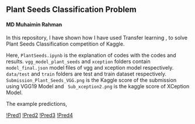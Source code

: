 ## Plant Seeds Classification Problem
#### MD Muhaimin Rahman
In this repository, I have shown how I have used Transfer learning , to solve Plant Seeds Classification competition of Kaggle.

Here, ```PlantSeeds.ipynb``` is the explanation of codes with the codes and results. ```vgg_model_plant_seeds``` and ```xception``` folders contain  ```model_final.json``` model files of vgg and xception model respectively. ```data/test``` and ```train``` folders are test and train dataset respectively. ```Submission_Plant_Seeds_VGG.png```  is the Kaggle score of the submission using VGG19 Model and ``` Sub_xception2.png``` is the kaggle score of XCeption Model.

The example predictions,

[!Pred1](https://raw.githubusercontent.com/sezan92/PlantSeeds/master/pred1.png)
[!Pred2](https://raw.githubusercontent.com/sezan92/PlantSeeds/master/pred2.png)
[!Pred3](https://raw.githubusercontent.com/sezan92/PlantSeeds/master/pred3.png)
[!Pred4](https://raw.githubusercontent.com/sezan92/PlantSeeds/master/pred4.png)
